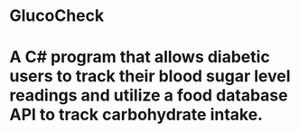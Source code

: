 # GlucoCheck
# A C# program that allows diabetic users to track their blood sugar level readings and utilize a food database API to track carbohydrate intake.
